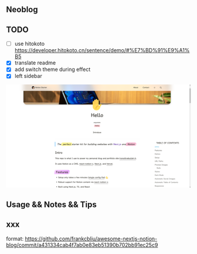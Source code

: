 ## Neoblog

## TODO

- [ ] use hitokoto https://developer.hitokoto.cn/sentence/demo/#%E7%BD%91%E9%A1%B5
- [x] translate readme
- [x] add switch theme during effect
- [x] left sidebar

![showcase 1](./images/notion-1.png 'notion-1')

## Usage && Notes && Tips

## xxx

 format: https://github.com/frankcbliu/awesome-nextjs-notion-blog/commit/a431334cab4f7ab0e83eb51390b702bb91ec25c9
